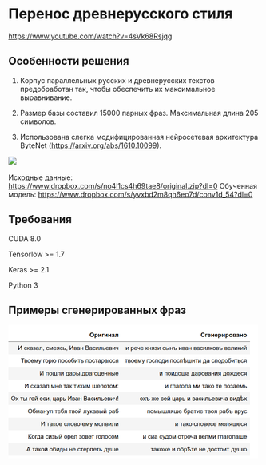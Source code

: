 # Перенос древнерусского стиля

https://www.youtube.com/watch?v=4sVk68Rsjqg

## Особенности решения

1) Корпус параллельных русских и древнерусских текстов предобработан так, чтобы обеспечить их максимальное выравнивание.

2) Размер базы составил 15000 парных фраз. Максимальная длина 205 символов.

3) Использована слегка модифицированная нейросетевая архитектура ByteNet (https://arxiv.org/abs/1610.10099).

<img src="https://camo.githubusercontent.com/5ad89ba8ded314ba5fa4728d05debb958dbd601c/687474703a2f2f692e696d6775722e636f6d2f4945365a71366f2e6a7067"  width="300">

Исходные данные: https://www.dropbox.com/s/no4l1cs4h69tae8/original.zip?dl=0
Обученная модель: https://www.dropbox.com/s/yvxbd2m8qh6eo7d/conv1d_54?dl=0

## Требования

CUDA 8.0

Tensorlow >= 1.7

Keras >= 2.1

Python 3

## Примеры сгенерированных фраз

<img src="https://github.com/Ivanx32/NeuralTranslation/blob/master/example.png"  width="500">




